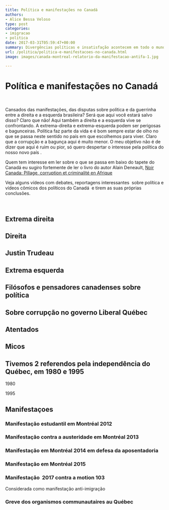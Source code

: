 ```yaml
---
title: Política e manifestações no Canadá
authors:
- Alice Bessa Veloso
type: post
categories:
- imigracao
- politica
date: 2017-03-31T05:59:47+00:00
summary: Divergências políticas e insatisfação acontecem em todo o mundo. Confira esta série de vídeos sob manifestações no Canadá sob os mais diferentes assuntos.
url: /politica/politica-e-manifestacoes-no-canada.html
image: images/canada-montreal-relatorio-da-manifestacao-antifa-1.jpg

---
```

# Política e manifestações no Canadá

&nbsp;

Cansados das manifestações, das disputas sobre política e da guerrinha entre a direita e a esquerda brasileira?
Será que aqui você estará salvo disso?
Claro que não! Aqui também a direita e a esquerda vive se confrontando. A extrema-direita e extrema-esquerda podem ser perigosas e bagunceiras.
Política faz parte da vida e é bom sempre estar de olho no que se passa neste sentido no país em que escolhemos para viver. Claro que a corrupção e a bagunça aqui é muito menor. O meu objetivo não é de dizer que aqui é ruim ou pior, só quero despertar o interesse pela política do nosso novo país .

Quem tem interesse em ler sobre o que se passa em baixo do tapete do Canadá eu sugiro fortemente de ler o livro do autor Alain Deneault, <a href="http://ecosociete.org/livres/noir-canada" target="_blank" rel="noopener">Noir Canada: Pillage, corruption et criminalité en Afrique</a>

Veja alguns vídeos com debates, reportagens interessantes  sobre política e vídeos cômicos dos políticos do Canadá  e tirem as suas próprias conclusões.

&nbsp;

## Extrema direita

<span class="embed-youtube" style="text-align:center; display: block;"></span>

<span class="embed-youtube" style="text-align:center; display: block;"></span>

<span class="embed-youtube" style="text-align:center; display: block;"></span>

## Direita

<span class="embed-youtube" style="text-align:center; display: block;"></span>

## Justin Trudeau

<span class="embed-youtube" style="text-align:center; display: block;"></span>

<span class="embed-youtube" style="text-align:center; display: block;"></span>

<span class="embed-youtube" style="text-align:center; display: block;"></span>

<span class="embed-youtube" style="text-align:center; display: block;"></span>

<span class="embed-youtube" style="text-align:center; display: block;"></span>

<span class="embed-youtube" style="text-align:center; display: block;"></span>

## Extrema esquerda

<span class="embed-youtube" style="text-align:center; display: block;"></span>

<span class="embed-youtube" style="text-align:center; display: block;"></span>

## Filósofos e pensadores canadenses sobre política

<span class="embed-youtube" style="text-align:center; display: block;"></span>

<span class="embed-youtube" style="text-align:center; display: block;"></span>

<span class="embed-youtube" style="text-align:center; display: block;"></span>

<span class="embed-youtube" style="text-align:center; display: block;"></span>

<span class="embed-youtube" style="text-align:center; display: block;"></span>

<span class="embed-youtube" style="text-align:center; display: block;"></span>

<span class="embed-youtube" style="text-align:center; display: block;"></span>

<span class="embed-youtube" style="text-align:center; display: block;"></span>

## Sobre corrupção no governo Liberal Québec

<span class="embed-youtube" style="text-align:center; display: block;"></span>

<span class="embed-youtube" style="text-align:center; display: block;"></span>

## Atentados

<span class="embed-youtube" style="text-align:center; display: block;"></span>

<span class="embed-youtube" style="text-align:center; display: block;"></span>

<span class="embed-youtube" style="text-align:center; display: block;"></span>

<span class="embed-youtube" style="text-align:center; display: block;"></span>

<span class="embed-youtube" style="text-align:center; display: block;"></span>

<span class="embed-youtube" style="text-align:center; display: block;"></span>

## Micos

<span class="embed-youtube" style="text-align:center; display: block;"></span>

<span class="embed-youtube" style="text-align:center; display: block;"></span>

<span class="embed-youtube" style="text-align:center; display: block;"></span>

<span class="embed-youtube" style="text-align:center; display: block;"></span>

<span class="embed-youtube" style="text-align:center; display: block;"></span>

## Tivemos 2 referendos pela independência do Québec, em 1980 e 1995

1980

<span class="embed-youtube" style="text-align:center; display: block;"></span>

1995

<span class="embed-youtube" style="text-align:center; display: block;"></span>

## Manifestaçoes

### Manifestação estudantil em Montréal 2012

<span class="embed-youtube" style="text-align:center; display: block;"></span>

<span class="embed-youtube" style="text-align:center; display: block;"></span>

### Manifestação contra a austeridade em Montréal 2013

<span class="embed-youtube" style="text-align:center; display: block;"></span>

### Manifestação em Montréal 2014 em defesa da aposentadoria

<span class="embed-youtube" style="text-align:center; display: block;"></span>

### Manifestação em Montréal 2015

<span class="embed-youtube" style="text-align:center; display: block;"></span>

### Manifestação  2017 contra a motion 103

Considerada como manifestação anti-imigração

### Greve dos organismos communautaires au Québec

<span class="embed-youtube" style="text-align:center; display: block;"></span>